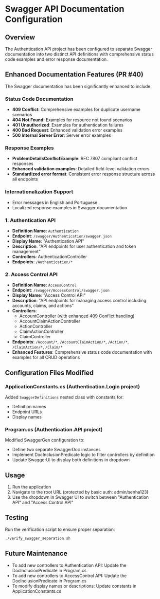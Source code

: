 # Swagger API Documentation Configuration

## Overview
The Authentication API project has been configured to separate Swagger documentation into two distinct API definitions with comprehensive status code examples and error response documentation.

## Enhanced Documentation Features (PR #40)

The Swagger documentation has been significantly enhanced to include:

### Status Code Documentation
- **409 Conflict**: Comprehensive examples for duplicate username scenarios
- **404 Not Found**: Examples for resource not found scenarios
- **401 Unauthorized**: Examples for authentication failures
- **400 Bad Request**: Enhanced validation error examples
- **500 Internal Server Error**: Server error examples

### Response Examples
- **ProblemDetailsConflictExample**: RFC 7807 compliant conflict responses
- **Enhanced validation examples**: Detailed field-level validation errors
- **Standardized error format**: Consistent error response structure across all endpoints

### Internationalization Support
- Error messages in English and Portuguese
- Localized response examples in Swagger documentation

### 1. Authentication API
- **Definition Name**: `Authentication`
- **Endpoint**: `/swagger/Authentication/swagger.json`
- **Display Name**: "Authentication API"
- **Description**: "API endpoints for user authentication and token management"
- **Controllers**: AuthenticationController
- **Endpoints**: `/Authentication/*`

### 2. Access Control API
- **Definition Name**: `AccessControl`
- **Endpoint**: `/swagger/AccessControl/swagger.json`
- **Display Name**: "Access Control API"
- **Description**: "API endpoints for managing access control including accounts, claims, and actions"
- **Controllers**: 
  - AccountController (with enhanced 409 Conflict handling)
  - AccountClaimActionController
  - ActionController
  - ClaimActionController
  - ClaimController
- **Endpoints**: `/Account/*`, `/AccountClaimAction/*`, `/Action/*`, `/ClaimAction/*`, `/Claim/*`
- **Enhanced Features**: Comprehensive status code documentation with examples for all CRUD operations

## Configuration Files Modified

### ApplicationConstants.cs (Authentication.Login project)
Added `SwaggerDefinitions` nested class with constants for:
- Definition names
- Endpoint URLs
- Display names

### Program.cs (Authentication.API project)
Modified SwaggerGen configuration to:
- Define two separate SwaggerDoc instances
- Implement DocInclusionPredicate logic to filter controllers by definition
- Update SwaggerUI to display both definitions in dropdown

## Usage
1. Run the application
2. Navigate to the root URL (protected by basic auth: admin/senha123)
3. Use the dropdown in Swagger UI to switch between "Authentication API" and "Access Control API"

## Testing
Run the verification script to ensure proper separation:
```bash
./verify_swagger_separation.sh
```

## Future Maintenance
- To add new controllers to Authentication API: Update the DocInclusionPredicate in Program.cs
- To add new controllers to AccessControl API: Update the DocInclusionPredicate in Program.cs
- To modify display names or descriptions: Update constants in ApplicationConstants.cs